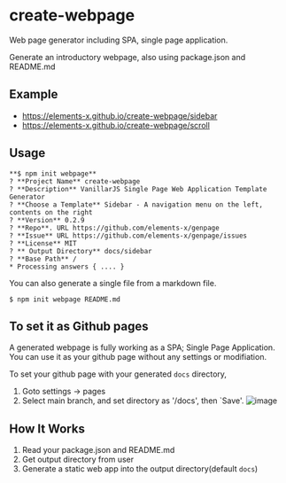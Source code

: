 # create-webpage
Web page generator including SPA, single page application.

Generate an introductory webpage, also using package.json and README.md

## Example
  * https://elements-x.github.io/create-webpage/sidebar
  * https://elements-x.github.io/create-webpage/scroll

## Usage
```
**$ npm init webpage**
? **Project Name** create-webpage
? **Description** VanillarJS Single Page Web Application Template Generator
? **Choose a Template** Sidebar - A navigation menu on the left, contents on the right
? **Version** 0.2.9
? **Repo**. URL https://github.com/elements-x/genpage
? **Issue** URL https://github.com/elements-x/genpage/issues
? **License** MIT
? ** Output Directory** docs/sidebar
? **Base Path** /
* Processing answers { .... }
```

You can also generate a single file from a markdown file.
```
$ npm init webpage README.md 
```

## To set it as Github pages
A generated webpage is fully working as a SPA; Single Page Application. 
You can use it as your github page without any settings or modifiation.

To set your github page with your generated `docs` directory,

1. Goto settings -> pages
2. Select main branch, and set directory as '/docs', then `Save'.
![image](https://user-images.githubusercontent.com/1437734/130330192-81adb6f3-4082-471c-ab69-80c8145592f2.png)


## How It Works
1. Read your package.json and README.md
2. Get output directory from user
3. Generate a static web app into the output directory(default `docs`)

